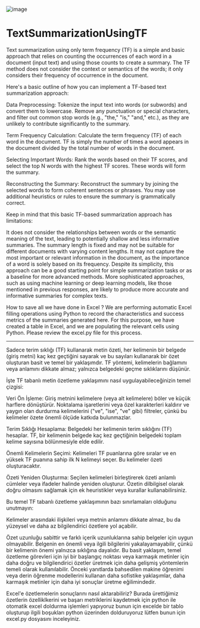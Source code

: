 ![image](https://github.com/anilkus/TextSummarizationUsingTF/assets/16832969/098d44b2-d961-4f45-9082-34df6cb455b4)

# TextSummarizationUsingTF
Text summarization using only term frequency (TF) is a simple and basic approach that relies on counting the occurrences of each word in a document (input text) and using those counts to create a summary. The TF method does not consider the context or semantics of the words; it only considers their frequency of occurrence in the document.

Here's a basic outline of how you can implement a TF-based text summarization approach:

Data Preprocessing: Tokenize the input text into words (or subwords) and convert them to lowercase. Remove any punctuation or special characters, and filter out common stop words (e.g., "the," "is," "and," etc.), as they are unlikely to contribute significantly to the summary.

Term Frequency Calculation: Calculate the term frequency (TF) of each word in the document. TF is simply the number of times a word appears in the document divided by the total number of words in the document.

Selecting Important Words: Rank the words based on their TF scores, and select the top N words with the highest TF scores. These words will form the summary.

Reconstructing the Summary: Reconstruct the summary by joining the selected words to form coherent sentences or phrases. You may use additional heuristics or rules to ensure the summary is grammatically correct.

Keep in mind that this basic TF-based summarization approach has limitations:

It does not consider the relationships between words or the semantic meaning of the text, leading to potentially shallow and less informative summaries.
The summary length is fixed and may not be suitable for different documents with varying content lengths.
It may not capture the most important or relevant information in the document, as the importance of a word is solely based on its frequency.
Despite its simplicity, this approach can be a good starting point for simple summarization tasks or as a baseline for more advanced methods. More sophisticated approaches, such as using machine learning or deep learning models, like those mentioned in previous responses, are likely to produce more accurate and informative summaries for complex texts.

How to save all we have done in Excel ? 
We are performing automatic Excel filling operations using Python to record the characteristics and success metrics of the summaries generated here. For this purpose, we have created a table in Excel, and we are populating the relevant cells using Python. Please review the excel.py file for this process.

--------------------------------------------------------------------------------------------------------------

Sadece terim sıklığı (TF) kullanarak metin özeti, her kelimenin bir belgede (giriş metni) kaç kez geçtiğini sayarak ve bu sayıları kullanarak bir özet oluşturan basit ve temel bir yaklaşımdır. TF yöntemi, kelimelerin bağlamını veya anlamını dikkate almaz; yalnızca belgedeki geçme sıklıklarını düşünür.

İşte TF tabanlı metin özetleme yaklaşımını nasıl uygulayabileceğinizin temel çizgisi:

Veri Ön İşleme: Giriş metnini kelimelere (veya alt kelimelere) böler ve küçük harflere dönüştürür. Noktalama işaretlerini veya özel karakterleri kaldırır ve yaygın olan durdurma kelimelerini ("ve", "ise", "ve" gibi) filtreler, çünkü bu kelimeler özete önemli ölçüde katkıda bulunmazlar.

Terim Sıklığı Hesaplama: Belgedeki her kelimenin terim sıklığını (TF) hesaplar. TF, bir kelimenin belgede kaç kez geçtiğinin belgedeki toplam kelime sayısına bölünmesiyle elde edilir.

Önemli Kelimelerin Seçimi: Kelimeleri TF puanlarına göre sıralar ve en yüksek TF puanına sahip ilk N kelimeyi seçer. Bu kelimeler özeti oluşturacaktır.

Özeti Yeniden Oluşturma: Seçilen kelimeleri birleştirerek özeti anlamlı cümleler veya ifadeler halinde yeniden oluşturur. Özetin dilbilgisel olarak doğru olmasını sağlamak için ek heuristikler veya kurallar kullanabilirsiniz.

Bu temel TF tabanlı özetleme yaklaşımının bazı sınırlamaları olduğunu unutmayın:

Kelimeler arasındaki ilişkileri veya metnin anlamını dikkate almaz, bu da yüzeysel ve daha az bilgilendirici özetlere yol açabilir.

Özet uzunluğu sabittir ve farklı içerik uzunluklarına sahip belgeler için uygun olmayabilir.
Belgenin en önemli veya ilgili bilgilerini yakalayamayabilir, çünkü bir kelimenin önemi yalnızca sıklığına dayalıdır.
Bu basit yaklaşım, temel özetleme görevleri için iyi bir başlangıç noktası veya karmaşık metinler için daha doğru ve bilgilendirici özetler üretmek için daha gelişmiş yöntemlerin temeli olarak kullanılabilir. Önceki yanıtlarda bahsedilen makine öğrenimi veya derin öğrenme modellerini kullanan daha sofistike yaklaşımlar, daha karmaşık metinler için daha iyi sonuçlar üretme eğilimindedir.

Excel'e özetlemelerin sonuçlarını nasıl aktarabiliriz? 
Burada ürettiğimiz özetlerin özelliklkerini ve başarı metriklerini kaydetmek için python ile otomatik excel doldurma işlemleri yapıyoruz bunun için excelde bir tablo oluşturup ilgili boşukları python üzerinden dolduruyoruz lütfen bunun için excel.py dosyasını inceleyiniz.
